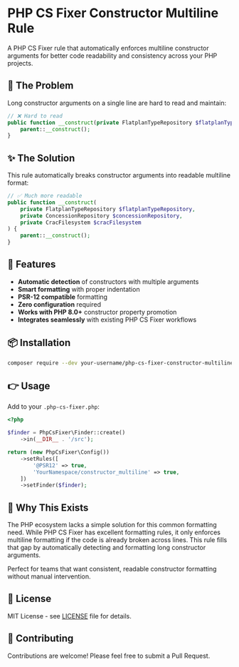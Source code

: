 # PHP CS Fixer Constructor Multiline Rule

A PHP CS Fixer rule that automatically enforces multiline constructor arguments for better code readability and consistency across your PHP projects.

## 🎯 The Problem

Long constructor arguments on a single line are hard to read and maintain:

```php
// ❌ Hard to read
public function __construct(private FlatplanTypeRepository $flatplanTypeRepository, private ConcessionRepository $concessionRepository, private CracFilesystem $cracFilesystem) {
    parent::__construct();
}
```

## ✨ The Solution

This rule automatically breaks constructor arguments into readable multiline format:

```php
// ✅ Much more readable
public function __construct(
    private FlatplanTypeRepository $flatplanTypeRepository,
    private ConcessionRepository $concessionRepository,
    private CracFilesystem $cracFilesystem
) {
    parent::__construct();
}
```

## 🚀 Features

- **Automatic detection** of constructors with multiple arguments
- **Smart formatting** with proper indentation
- **PSR-12 compatible** formatting
- **Zero configuration** required
- **Works with PHP 8.0+** constructor property promotion
- **Integrates seamlessly** with existing PHP CS Fixer workflows

## 📦 Installation

```bash
composer require --dev your-username/php-cs-fixer-constructor-multiline
```

## 👉 Usage

Add to your `.php-cs-fixer.php`:

```php
<?php

$finder = PhpCsFixer\Finder::create()
    ->in(__DIR__ . '/src');

return (new PhpCsFixer\Config())
    ->setRules([
        '@PSR12' => true,
        'YourNamespace/constructor_multiline' => true,
    ])
    ->setFinder($finder);
```

## 🎉 Why This Exists

The PHP ecosystem lacks a simple solution for this common formatting need. While PHP CS Fixer has excellent formatting rules, it only enforces multiline formatting if the code is already broken across lines. This rule fills that gap by automatically detecting and formatting long constructor arguments.

Perfect for teams that want consistent, readable constructor formatting without manual intervention.

## 📄 License

MIT License - see [LICENSE](LICENSE) file for details.

## 🤝 Contributing

Contributions are welcome! Please feel free to submit a Pull Request.
